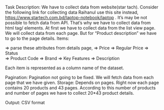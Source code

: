 Task Description:
We have to collect data from website(star tach). Consider the following link for collecting data Raihanul use this site instead, https://www.startech.com.bd/laptop-notebook/laptop . It’s may be not possible to fetch data from API. That’s why we have to collect data from html tag/ elements. At first we have to collect data from the list view page. We will collect data from each page. But for “Product description” we have to go to the page details. 
Items:


=> parse these attributes from details page,
=> Price
=> Regular Price
=> Status  
=> Product Code
=> Brand
=> Key Features
=> Description


 Each item is represented as a column name of the dataset.

Pagination: Pagination not going to be fixed. We will fetch data from each page that we have given.
Storage: Depends on pages. Right now each page contains 20 products and 43 pages. According to this number of products and number of pages we have to collect 20*43 product details. 


Output: CSV format

 


